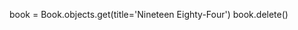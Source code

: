 book = Book.objects.get(title='Nineteen Eighty-Four')
book.delete()
<!-- <QuerySet [<Book: Book object (1)>]> -->